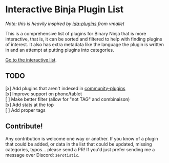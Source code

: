 # Interactive Binja Plugin List

*Note: this is heavily inspired by [ida-plugins](https://github.com/vmallet/ida-plugins) from vmallet*

This is a comprehensive list of plugins for Binary Ninja that is more interactive, that is, it can be sorted and filtered to help with finding plugins of interest. It also has extra metadata like the language the plugin is written in and an attempt at putting plugins into categories.

[Go to the interactive list](http://zerotistic.github.io/binja-plugins).

## TODO

[x] Add plugins that aren't indexed in [community-plugins](https://github.com/vector35/community-plugins)  
[x] Improve support on phone/tablet  
[ ] Make better filter (allow for "not TAG" and combinaison)  
[x] Add stats at the top  
[ ] Add proper tags  

## Contribute!

Any contribution is welcome one way or another. If you know of a plugin that could be added, or data in the list that could be updated, missing categories, typos... please send a PR! If you'd just prefer sending me a message over Discord: `zerotistic`.
